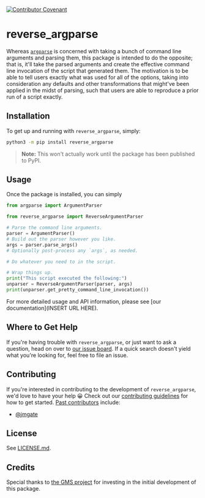 [![Contributor Covenant](https://img.shields.io/badge/Contributor%20Covenant-2.1-4baaaa.svg)](CODE_OF_CONDUCT.md)

# reverse_argparse

Whereas [`argparse`](https://docs.python.org/3/library/argparse.html) is
concerned with taking a bunch of command line arguments and parsing them, this
package is intended to do the opposite; that is, it'll take the parsed
arguments and create the effective command line invocation of the script that
generated them.  The motivation is to be able to tell users exactly what was
used for all of the options, taking into consideration any defaults and other
transformations that might've been applied in the midst of parsing, such that
users are able to reproduce a prior run of a script exactly.

## Installation

To get up and running with `reverse_argparse`, simply:
```bash
python3 -m pip install reverse_argparse
```

> **Note:**  This won't actually work until the package has been published to
> PyPI.

## Usage

Once the package is installed, you can simply
```python
from argparse import ArgumentParser

from reverse_argparse import ReverseArgumentParser

# Parse the command line arguments.
parser = ArgumentParser()
# Build out the parser however you like.
args = parser.parse_args()
# Optionally post-process any `args`, as needed.

# Do whatever you need to in the script.

# Wrap things up.
print("This script executed the following:")
unparser = ReverseArgumentParser(parser, args)
print(unparser.get_pretty_command_line_invocation())
```

For more detailed usage and API information, please see [our
documentation](INSERT URL HERE).

## Where to Get Help

If you're having trouble with `reverse_argparse`, or just want to ask a
question, head on over to [our issue
board](https://github.com/sandialabs/reverse_argparse/issues).  If a quick
search doesn't yield what you're looking for, feel free to file an issue.

## Contributing

If you're interested in contributing to the development of `reverse_argparse`,
we'd love to have your help :grinning:  Check out our [contributing
guidelines](https://github.com/sandialabs/reverse_argparse/blob/master/CONTRIBUTING.md)
for how to get started.  [Past
contributors](https://github.com/sandialabs/reverse_argparse/graphs/contributors)
include:
* [@jmgate](https://github.com/jmgate)

## License

See [LICENSE.md](https://github.com/sandialabs/reverse_argparse/blob/master/LICENSE.md).

## Credits

Special thanks to [the GMS project](https://github.com/SNL-GMS/GMS-PI21-OPEN/)
for investing in the initial development of this package.

